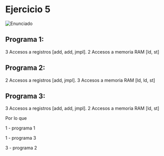 # Ejercicio 5

![Enunciado](https://github.com/Lukas-De-Angelis-Riva/Estructura-Assembly/blob/master/Guia5/Ejercicio05/Enunciado.JPG)


## Programa 1:
3 Accesos a registros [add, add, jmpl]. 2 Accesos a memoria RAM [ld, st]

## Programa 2:
2 Accesos a registros [add, jmpl]. 3 Accesos a memoria RAM [ld, ld, st]

## Programa 3:
3 Accesos a registros [add, add, jmpl]. 2 Accesos a memoria RAM [ld, st]


Por lo que

1 - programa 1

1 - programa 3

3 - programa 2
